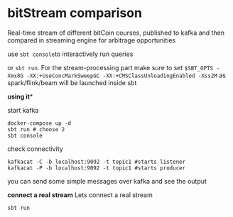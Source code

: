 # bitStream comparison
Real-time stream of different bitCoin courses, published to kafka and then compared in streaming engine 
for arbitrage opportunities

use `sbt console`to interactively run queries

or `sbt run`. For the stream-processing part make sure to set `$SBT_OPTS -Xmx8G -XX:+UseConcMarkSweepGC -XX:+CMSClassUnloadingEnabled -Xss2M`
as spark/flink/beam will be launched inside sbt 


**using it***

start kafka
```
docker-compose up -d
sbt run # choose 2
sbt console
```
check connectivity
```
kafkacat -C -b localhost:9092 -t topic1 #starts listener
kafkacat -P -b localhost:9092 -t topic1 #starts producer
```
you can send some simple messages over kafka and see the output

**connect a real stream**
Lets connect a real stream
```
sbt run
```